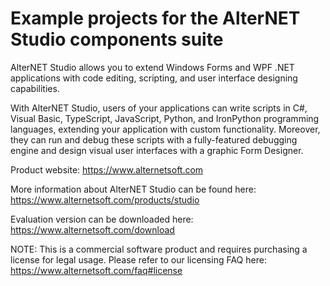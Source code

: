 # Example projects for the AlterNET Studio components suite

AlterNET Studio allows you to extend Windows Forms and WPF .NET applications with code editing, scripting, and user interface designing capabilities.

With AlterNET Studio, users of your applications can write scripts in C#, Visual Basic, TypeScript, JavaScript, Python, and IronPython programming languages, extending your application with custom functionality. Moreover, they can run and debug these scripts with a fully-featured debugging engine and design visual user interfaces with a graphic Form Designer.

Product website:
https://www.alternetsoft.com

More information about AlterNET Studio can be found here:
https://www.alternetsoft.com/products/studio

Evaluation version can be downloaded here:
https://www.alternetsoft.com/download

NOTE: This is a commercial software product and requires purchasing a license for legal usage. Please refer to our licensing FAQ here:
https://www.alternetsoft.com/faq#license
